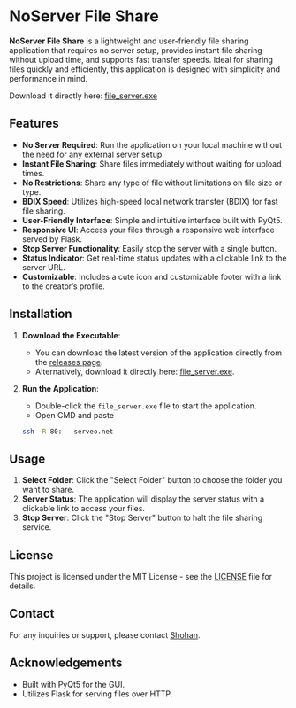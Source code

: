 # NoServer File Share

**NoServer File Share** is a lightweight and user-friendly file sharing application that requires no server setup, provides instant file sharing without upload time, and supports fast transfer speeds. Ideal for sharing files quickly and efficiently, this application is designed with simplicity and performance in mind.

 Download it directly here: [file_server.exe](https://github.com/ShohanurRahmanShohan/NoServer-File-Share/releases/download/exe/file_server.exe)
 
## Features

- **No Server Required**: Run the application on your local machine without the need for any external server setup.
- **Instant File Sharing**: Share files immediately without waiting for upload times.
- **No Restrictions**: Share any type of file without limitations on file size or type.
- **BDIX Speed**: Utilizes high-speed local network transfer (BDIX) for fast file sharing.
- **User-Friendly Interface**: Simple and intuitive interface built with PyQt5.
- **Responsive UI**: Access your files through a responsive web interface served by Flask.
- **Stop Server Functionality**: Easily stop the server with a single button.
- **Status Indicator**: Get real-time status updates with a clickable link to the server URL.
- **Customizable**: Includes a cute icon and customizable footer with a link to the creator’s profile.

## Installation

1. **Download the Executable**:
   - You can download the latest version of the application directly from the [releases page](https://github.com/ShohanurRahmanShohan/NoServer-File-Share/releases).
   - Alternatively, download it directly here: [file_server.exe](https://github.com/ShohanurRahmanShohan/NoServer-File-Share/releases/download/exe/file_server.exe).



2. **Run the Application**:
   - Double-click the `file_server.exe` file to start the application.
   - Open CMD and paste 
   ```bash
   ssh -R 80:   serveo.net

## Usage

1. **Select Folder**: Click the "Select Folder" button to choose the folder you want to share.
2. **Server Status**: The application will display the server status with a clickable link to access your files.
3. **Stop Server**: Click the "Stop Server" button to halt the file sharing service.

## License

This project is licensed under the MIT License - see the [LICENSE](LICENSE) file for details.

## Contact

For any inquiries or support, please contact [Shohan](https://www.facebook.com/0Shohan0/).

## Acknowledgements

- Built with PyQt5 for the GUI.
- Utilizes Flask for serving files over HTTP.
